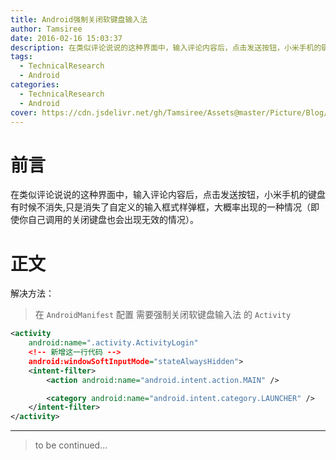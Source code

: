 ```yaml
---
title: Android强制关闭软键盘输入法
author: Tamsiree
date: 2016-02-16 15:03:37
description: 在类似评论说说的这种界面中，输入评论内容后，点击发送按钮，小米手机的键盘有时候不消失,只是消失了自定义的输入框式样弹框，大概率出现的一种情况（即使你自己调用的关闭键盘也会出现无效的情况）。
tags:
  - TechnicalResearch
  - Android
categories:
  - TechnicalResearch
  - Android
cover: https://cdn.jsdelivr.net/gh/Tamsiree/Assets@master/Picture/Blog/Cover/20170812142435mxeUN.jpeg
---
```

# 前言
在类似评论说说的这种界面中，输入评论内容后，点击发送按钮，小米手机的键盘有时候不消失,只是消失了自定义的输入框式样弹框，大概率出现的一种情况（即使你自己调用的关闭键盘也会出现无效的情况）。

# 正文
解决方法：

> 在 `AndroidManifest` 配置 需要强制关闭软键盘输入法 的 `Activity`  

```xml
<activity
    android:name=".activity.ActivityLogin"
    <!-- 新增这一行代码 -->
    android:windowSoftInputMode="stateAlwaysHidden">
    <intent-filter>
        <action android:name="android.intent.action.MAIN" />

        <category android:name="android.intent.category.LAUNCHER" />
    </intent-filter>
</activity>
```


---
> to be continued...
